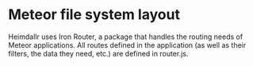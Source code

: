 # Meteor file system layout

Heimdallr uses Iron Router, a package that handles the routing needs of Meteor applications. All routes defined in the application (as well as their filters, the data they need, etc.) are defined in router.js.
